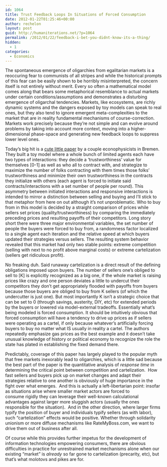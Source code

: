 ```yaml
---
id: 1064
title: Trust Feedback Loops In Situations of Forced Consumption
date: 2012-01-22T01:25:46+00:00
author: rechelon
layout: post
guid: http://humaniterations.net/?p=1064
permalink: /2012/01/22/feedback-i-bet-you-didnt-know-its-a-thing/
hidden:
  - 1
categories:
  - Economics
---
```

The spontaneous emergence of oligarchies from egalitarian markets is a reoccuring fear to communists of all stripes and while the historical prompts of this fear can be easily shown to be horribly misinterpreted, the concern itself is not entirely without merit. Every so often a mathematical model comes along that bears some metaphorical resemblance to actual markets under certain conditions/assumptions and demonstrates a disturbing emergence of oligarchal tendencies. Markets, like ecosystems, are richly dynamic systems and the dangers exposed by toy models can speak to real ones, but they also tend to ignore emergent meta-complexities to the market that are in reality fundamental mechanisms of course-correction. Markets work precisely because they&#8217;re not simple and can evolve around problems by taking into account more context, moving into a higher-dimensional phase-space and generating new feedback loops to suppress lower level ones.

Today&#8217;s big hit is a [cute little paper](http://arxiv.org/abs/1201.3798) by a couple econophysicists in Bremen. They built a toy model where a whole bunch of limited agents each have two types of interactions: they decide a &#8216;trustworthiness&#8217; value for themselves [0-1] as well as who all to contract with, and strategize to maximize the number of folks contracting with them times those folks&#8217; trustworthiness and minimize their own trustworthiness in the contracts they initialize with others (each agent is forced to initiate said contracts/interactions with a set number of people per round). This asymmetry between initiated interactions and responsive interactions is intended to mirror a distinction between selling and buying and I&#8217;ll stick to that metaphor from here on out although it&#8217;s not unproblematic. Who to buy from in this model is decided by a straight comparison of prices while sellers set prices (quality/trustworthiness) by comparing the immediately preceding prices and resulting payoffs of their competitors. Long story short there were three major environmental variables, the set number of people the buyers were forced to buy from, a randomness factor localized to a single agent each iteration and the relative speed at which buyers updated their strategies versus sellers. The resulting system behavior revealed that this market had only two stable points: extreme competition (selling with next to no profit above marginal costs) or extreme cartelization (sellers get ridiculous profit).

No freaking duh. Said runaway cartelization is a direct result of the defining obligations imposed upon buyers. The number of sellers one&#8217;s obliged to sell to [K] is explicitly recognized as a big one, if the whole market is raising prices like crazy and one person deviates a little to undercut their competitors they don&#8217;t get appropriately flooded with payoffs from buyers because those buyers are obliged to buy from K sellers (of which the undercutter is just one). But most importantly K isn&#8217;t a strategic choice that can be set to 0 (through savings, austerity, DIY, etc) for extended periods by the buyers or lowered via model-external tradeoffs. Essentially what&#8217;s being modeled is forced consumption. It should be intuitively obvious that forced consumption will have a tendency to drive up prices as if sellers were operating as a cartel, if only because whatever&#8217;s artificially forcing buyers to buy no matter what IS usually in reality a cartel. The authors repeatedly emphasize gas prices as the best example and it doesn&#8217;t take unusual knowledge of history or political economy to recognize the role the state has plated in establishing the fixed demand there.

Predictably, coverage of this paper has largely played to the popular myth that free markets inexorably lead to oligarchies, which is a little sad because the best part of the paper is the quantitative analysis of _response time_ in determining the critical point between competition and cartelization.  How fast sellers and buyers pick up on market changes and adapt their strategies relative to one another is obviously of huge importance in the fight over what emerges.  And this is actually a left-libertarian point: insofar as situations arise where smaller market actors are forced to consume rigidly they can leverage their well-known calculational advantages against larger more sluggish actors (usually the ones responsible for the situation).  And in the other direction, where larger firms typify the position of buyer and individuals typify sellers (as with labor), such &#8220;cartelization&#8221; effects would be positive. Whether through solidarity unionism or more diffuse mechanisms like RateMyBoss.com, we want to drive them out of business after all.

Of course while this provides further impetus for the development of information technologies empowering consumers, there are obvious difficulties in practice for unrestrained market mechanisms alone when our existing &#8220;market&#8221; is _already_ so far gone to cartelization (precarity, etc), but that&#8217;s what molotovs and pikes are for.